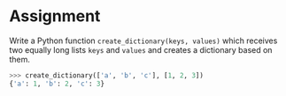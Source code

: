 # Assignment

Write a Python function `create_dictionary(keys, values)` which receives two equally long lists `keys` and `values` and creates a dictionary based on them.

```python
>>> create_dictionary(['a', 'b', 'c'], [1, 2, 3])
{'a': 1, 'b': 2, 'c': 3}
```
